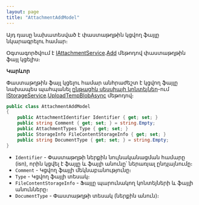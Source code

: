 ```yaml
---
layout: page
title: "AttachmentAddModel" 
---
```


Այդ դասը նախատեսված է փաստաթղթին կցվող ֆայլը նկարագրելու համար։

Օգտագործվում է [IAttachmentService](../services/IAttachmentService.md).[Add](../services/IAttachmentService.md#add) մեթոդով փաստաթղթին ֆայլ կցելիս։

**Կարևոր**

Փաստաթղթին ֆայլ կցելու համար անհրաժեշտ է կցվող ֆայլը նախապես պահպանել [ընթացիկ սեսսիայի կոնտեյներ](../services/IStorageService.md#container)-ում [IStorageService](../services/IStorageService.md).[UploadTempBlobAsync](../services/IStorageService.md#uploadtempblobasync) մեթոդով։

```c#
public class AttachmentAddModel
{
    public AttachmentIdentifier Identifier { get; set; }
    public string Comment { get; set; } = string.Empty;
    public AttachmentTypes Type { get; set; }
    public StorageInfo FileContentStorageInfo { get; set; }
    public string DocumentType { get; set; } = string.Empty;
}
```

* `Identifier` - Փաստաթղթի ներքին նույնականացման համարը (isn), որին կցվել է ֆայլը և ֆայլի անունը՝ ներառյալ ընդլայնումը։
* `Comment` - Կցվող ֆայլի մեկնաբանությունը։
* `Type` - Կցվող ֆայլի տեսակ։
* `FileContentStorageInfo` - Ֆայլը պարունակող կոնտեյների և ֆայլի անունները։
* `DocumentType` - Փաստաթղթի տեսակ (ներքին անուն)։